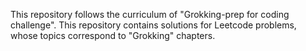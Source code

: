 This repository follows the curriculum of "Grokking-prep for coding challenge".
This repository contains solutions for Leetcode problems, whose topics correspond to "Grokking" chapters.
